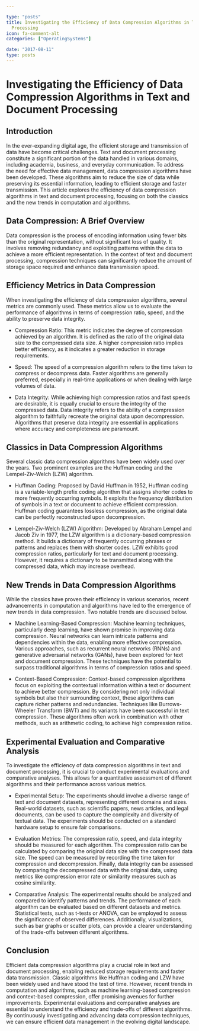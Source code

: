 ```yaml
---

type: "posts"
title: Investigating the Efficiency of Data Compression Algorithms in Text and Document
  Processing
icon: fa-comment-alt
categories: ["OperatingSystems"]

date: "2017-08-11"
type: posts
---
```





# Investigating the Efficiency of Data Compression Algorithms in Text and Document Processing

## Introduction

In the ever-expanding digital age, the efficient storage and transmission of data have become critical challenges. Text and document processing constitute a significant portion of the data handled in various domains, including academia, business, and everyday communication. To address the need for effective data management, data compression algorithms have been developed. These algorithms aim to reduce the size of data while preserving its essential information, leading to efficient storage and faster transmission. This article explores the efficiency of data compression algorithms in text and document processing, focusing on both the classics and the new trends in computation and algorithms.

## Data Compression: A Brief Overview

Data compression is the process of encoding information using fewer bits than the original representation, without significant loss of quality. It involves removing redundancy and exploiting patterns within the data to achieve a more efficient representation. In the context of text and document processing, compression techniques can significantly reduce the amount of storage space required and enhance data transmission speed.

## Efficiency Metrics in Data Compression

When investigating the efficiency of data compression algorithms, several metrics are commonly used. These metrics allow us to evaluate the performance of algorithms in terms of compression ratio, speed, and the ability to preserve data integrity.

- Compression Ratio: This metric indicates the degree of compression achieved by an algorithm. It is defined as the ratio of the original data size to the compressed data size. A higher compression ratio implies better efficiency, as it indicates a greater reduction in storage requirements.

- Speed: The speed of a compression algorithm refers to the time taken to compress or decompress data. Faster algorithms are generally preferred, especially in real-time applications or when dealing with large volumes of data.

- Data Integrity: While achieving high compression ratios and fast speeds are desirable, it is equally crucial to ensure the integrity of the compressed data. Data integrity refers to the ability of a compression algorithm to faithfully recreate the original data upon decompression. Algorithms that preserve data integrity are essential in applications where accuracy and completeness are paramount.

## Classics in Data Compression Algorithms

Several classic data compression algorithms have been widely used over the years. Two prominent examples are the Huffman coding and the Lempel-Ziv-Welch (LZW) algorithm.

- Huffman Coding: Proposed by David Huffman in 1952, Huffman coding is a variable-length prefix coding algorithm that assigns shorter codes to more frequently occurring symbols. It exploits the frequency distribution of symbols in a text or document to achieve efficient compression. Huffman coding guarantees lossless compression, as the original data can be perfectly reconstructed upon decompression.

- Lempel-Ziv-Welch (LZW) Algorithm: Developed by Abraham Lempel and Jacob Ziv in 1977, the LZW algorithm is a dictionary-based compression method. It builds a dictionary of frequently occurring phrases or patterns and replaces them with shorter codes. LZW exhibits good compression ratios, particularly for text and document processing. However, it requires a dictionary to be transmitted along with the compressed data, which may increase overhead.

## New Trends in Data Compression Algorithms

While the classics have proven their efficiency in various scenarios, recent advancements in computation and algorithms have led to the emergence of new trends in data compression. Two notable trends are discussed below.

- Machine Learning-Based Compression: Machine learning techniques, particularly deep learning, have shown promise in improving data compression. Neural networks can learn intricate patterns and dependencies within the data, enabling more effective compression. Various approaches, such as recurrent neural networks (RNNs) and generative adversarial networks (GANs), have been explored for text and document compression. These techniques have the potential to surpass traditional algorithms in terms of compression ratios and speed.

- Context-Based Compression: Context-based compression algorithms focus on exploiting the contextual information within a text or document to achieve better compression. By considering not only individual symbols but also their surrounding context, these algorithms can capture richer patterns and redundancies. Techniques like Burrows-Wheeler Transform (BWT) and its variants have been successful in text compression. These algorithms often work in combination with other methods, such as arithmetic coding, to achieve high compression ratios.

## Experimental Evaluation and Comparative Analysis

To investigate the efficiency of data compression algorithms in text and document processing, it is crucial to conduct experimental evaluations and comparative analyses. This allows for a quantitative assessment of different algorithms and their performance across various metrics.

- Experimental Setup: The experiments should involve a diverse range of text and document datasets, representing different domains and sizes. Real-world datasets, such as scientific papers, news articles, and legal documents, can be used to capture the complexity and diversity of textual data. The experiments should be conducted on a standard hardware setup to ensure fair comparisons.

- Evaluation Metrics: The compression ratio, speed, and data integrity should be measured for each algorithm. The compression ratio can be calculated by comparing the original data size with the compressed data size. The speed can be measured by recording the time taken for compression and decompression. Finally, data integrity can be assessed by comparing the decompressed data with the original data, using metrics like compression error rate or similarity measures such as cosine similarity.

- Comparative Analysis: The experimental results should be analyzed and compared to identify patterns and trends. The performance of each algorithm can be evaluated based on different datasets and metrics. Statistical tests, such as t-tests or ANOVA, can be employed to assess the significance of observed differences. Additionally, visualizations, such as bar graphs or scatter plots, can provide a clearer understanding of the trade-offs between different algorithms.

## Conclusion

Efficient data compression algorithms play a crucial role in text and document processing, enabling reduced storage requirements and faster data transmission. Classic algorithms like Huffman coding and LZW have been widely used and have stood the test of time. However, recent trends in computation and algorithms, such as machine learning-based compression and context-based compression, offer promising avenues for further improvements. Experimental evaluations and comparative analyses are essential to understand the efficiency and trade-offs of different algorithms. By continuously investigating and advancing data compression techniques, we can ensure efficient data management in the evolving digital landscape.